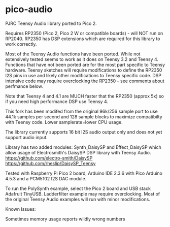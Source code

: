 # pico-audio

PJRC Teensy Audio library ported to Pico 2.

Requires RP2350 (Pico 2, Pico 2 W or compatible boards) - will NOT run on RP2040. RP2350 has DSP extensions which are required for this library to work correctly.

Most of the Teensy Audio functions have been ported. While not extensively tested seems to work as it does on Teensy 3.2 and Teensy 4. Functions that have not been ported are for the most part specific to Teensy hardware. Teensy sketches will require modifications to define the RP2350 I2S pins in use and likely other modifications to Teensy specific code. DSP intensive code may require overclocking the RP2350 - see comments about perfmance below.

Note that Teensy 4 and 4.1 are MUCH faster that the RP2350 (approx 5x) so if you need high performance DSP use Teensy 4.

This fork has been modifed from the original 96k/256 sample port to use 44.1k samples per second and 128 sample blocks to maximize compatibilty with Teensy code. Lower samplerate=lower CPU usage.

The library currently supports 16 bit I2S audio output only and does not yet support audio input.

Library has two added modules: Synth_DaisySP and Effect_DaisySP which allow usage of Electrosmith's DaisySP DSP library with Teensy Audio. 
https://github.com/electro-smith/DaisySP
https://github.com/rheslip/DaisySP_Teensy


Tested with Raspberry Pi Pico 2 board, Arduino IDE 2.3.6 with Pico Arduino 4.5.3 and a PCM5102 I2S DAC module.

To run the PolySynth example, select the Pico 2 board and USB stack Adafruit TinyUSB. Ladderfilter example may require overclocking. Most of the original Teensy Audio examples will run with minor modifications.

Known Issues:

Sometimes memory usage reports wildly wrong numbers

